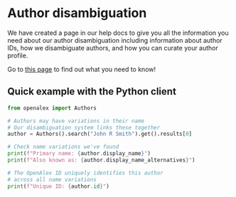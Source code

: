 # Author disambiguation

We have created a page in our help docs to give you all the information you need about our author disambiguation including information about author IDs, how we disambiguate authors, and how you can curate your author profile. 

Go to [this page](https://help.openalex.org/hc/en-us/articles/24347048891543-Author-disambiguation) to find out what you need to know!

## Quick example with the Python client

```python
from openalex import Authors

# Authors may have variations in their name
# Our disambiguation system links these together
author = Authors().search("John R Smith").get().results[0]

# Check name variations we've found
print(f"Primary name: {author.display_name}")
print(f"Also known as: {author.display_name_alternatives}")

# The OpenAlex ID uniquely identifies this author
# across all name variations
print(f"Unique ID: {author.id}")
```
